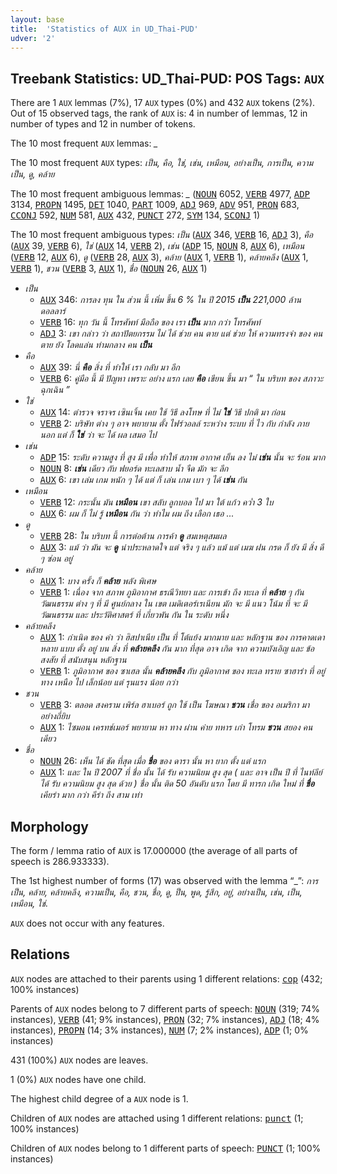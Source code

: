 ```yaml
---
layout: base
title:  'Statistics of AUX in UD_Thai-PUD'
udver: '2'
---
```


## Treebank Statistics: UD_Thai-PUD: POS Tags: `AUX`

There are 1 `AUX` lemmas (7%), 17 `AUX` types (0%) and 432 `AUX` tokens (2%).
Out of 15 observed tags, the rank of `AUX` is: 4 in number of lemmas, 12 in number of types and 12 in number of tokens.

The 10 most frequent `AUX` lemmas: <em>_</em>

The 10 most frequent `AUX` types:  <em>เป็น, คือ, ใช่, เช่น, เหมือน, อย่างเป็น, การเป็น, ความเป็น, ดู, คล้าย</em>

The 10 most frequent ambiguous lemmas: <em>_</em> (<tt><a href="th_pud-pos-NOUN.html">NOUN</a></tt> 6052, <tt><a href="th_pud-pos-VERB.html">VERB</a></tt> 4977, <tt><a href="th_pud-pos-ADP.html">ADP</a></tt> 3134, <tt><a href="th_pud-pos-PROPN.html">PROPN</a></tt> 1495, <tt><a href="th_pud-pos-DET.html">DET</a></tt> 1040, <tt><a href="th_pud-pos-PART.html">PART</a></tt> 1009, <tt><a href="th_pud-pos-ADJ.html">ADJ</a></tt> 969, <tt><a href="th_pud-pos-ADV.html">ADV</a></tt> 951, <tt><a href="th_pud-pos-PRON.html">PRON</a></tt> 683, <tt><a href="th_pud-pos-CCONJ.html">CCONJ</a></tt> 592, <tt><a href="th_pud-pos-NUM.html">NUM</a></tt> 581, <tt><a href="th_pud-pos-AUX.html">AUX</a></tt> 432, <tt><a href="th_pud-pos-PUNCT.html">PUNCT</a></tt> 272, <tt><a href="th_pud-pos-SYM.html">SYM</a></tt> 134, <tt><a href="th_pud-pos-SCONJ.html">SCONJ</a></tt> 1)

The 10 most frequent ambiguous types:  <em>เป็น</em> (<tt><a href="th_pud-pos-AUX.html">AUX</a></tt> 346, <tt><a href="th_pud-pos-VERB.html">VERB</a></tt> 16, <tt><a href="th_pud-pos-ADJ.html">ADJ</a></tt> 3), <em>คือ</em> (<tt><a href="th_pud-pos-AUX.html">AUX</a></tt> 39, <tt><a href="th_pud-pos-VERB.html">VERB</a></tt> 6), <em>ใช่</em> (<tt><a href="th_pud-pos-AUX.html">AUX</a></tt> 14, <tt><a href="th_pud-pos-VERB.html">VERB</a></tt> 2), <em>เช่น</em> (<tt><a href="th_pud-pos-ADP.html">ADP</a></tt> 15, <tt><a href="th_pud-pos-NOUN.html">NOUN</a></tt> 8, <tt><a href="th_pud-pos-AUX.html">AUX</a></tt> 6), <em>เหมือน</em> (<tt><a href="th_pud-pos-VERB.html">VERB</a></tt> 12, <tt><a href="th_pud-pos-AUX.html">AUX</a></tt> 6), <em>ดู</em> (<tt><a href="th_pud-pos-VERB.html">VERB</a></tt> 28, <tt><a href="th_pud-pos-AUX.html">AUX</a></tt> 3), <em>คล้าย</em> (<tt><a href="th_pud-pos-AUX.html">AUX</a></tt> 1, <tt><a href="th_pud-pos-VERB.html">VERB</a></tt> 1), <em>คล้ายคลึง</em> (<tt><a href="th_pud-pos-AUX.html">AUX</a></tt> 1, <tt><a href="th_pud-pos-VERB.html">VERB</a></tt> 1), <em>ชวน</em> (<tt><a href="th_pud-pos-VERB.html">VERB</a></tt> 3, <tt><a href="th_pud-pos-AUX.html">AUX</a></tt> 1), <em>ชื่อ</em> (<tt><a href="th_pud-pos-NOUN.html">NOUN</a></tt> 26, <tt><a href="th_pud-pos-AUX.html">AUX</a></tt> 1)


* <em>เป็น</em>
  * <tt><a href="th_pud-pos-AUX.html">AUX</a></tt> 346: <em>การลง ทุน ใน ส่วน นี้ เพิ่ม ขึ้น 6 % ใน ปี 2015 <b>เป็น</b> 221,000 ล้าน ดอลลาร์</em>
  * <tt><a href="th_pud-pos-VERB.html">VERB</a></tt> 16: <em>ทุก วัน นี้ โทรศัพท์ มือถือ ของ เรา <b>เป็น</b> มาก กว่า โทรศัพท์</em>
  * <tt><a href="th_pud-pos-ADJ.html">ADJ</a></tt> 3: <em>เขา กล่าว ว่า สถาปัตยกรรม ไม่ ได้ ช่วย คน ตาย แต่ ช่วย ให้ ความทรงจำ ของ คน ตาย ยัง โลดแล่น ท่ามกลาง คน <b>เป็น</b></em>
* <em>คือ</em>
  * <tt><a href="th_pud-pos-AUX.html">AUX</a></tt> 39: <em>นี่ <b>คือ</b> สิ่ง ที่ ทำให้ เรา กลับ มา อีก</em>
  * <tt><a href="th_pud-pos-VERB.html">VERB</a></tt> 6: <em>คู่มือ นี้ มี ปัญหา เพราะ อย่าง แรก เลย <b>คือ</b> เขียน ขึ้น มา “ ใน บริบท ของ สภาวะ ฉุกเฉิน ”</em>
* <em>ใช่</em>
  * <tt><a href="th_pud-pos-AUX.html">AUX</a></tt> 14: <em>ตำรวจ จราจร เซินเจิ้น เคย ใช้ วิธี ลงโทษ ที่ ไม่ <b>ใช่</b> วิธี ปกติ มา ก่อน</em>
  * <tt><a href="th_pud-pos-VERB.html">VERB</a></tt> 2: <em>บริษัท ต่าง ๆ อาจ พยายาม ตั้ง ไฟร์วอลล์ ระหว่าง ระบบ ที่ ไว กับ กำลัง ภาย นอก แต่ ก็ <b>ใช่</b> ว่า จะ ได้ ผล เสมอ ไป</em>
* <em>เช่น</em>
  * <tt><a href="th_pud-pos-ADP.html">ADP</a></tt> 15: <em>ระดับ ความสูง ที่ สูง มี เพื่อ ทำให้ สภาพ อากาศ เย็น ลง ไม่ <b>เช่น</b> นั้น จะ ร้อน มาก</em>
  * <tt><a href="th_pud-pos-NOUN.html">NOUN</a></tt> 8: <em><b>เช่น</b> เดียว กับ ฟยอร์ด ทะเลสาบ น้ำ จืด มัก จะ ลึก</em>
  * <tt><a href="th_pud-pos-AUX.html">AUX</a></tt> 6: <em>เขา เล่ม เกม หนัก ๆ ได้ แต่ ก็ เล่น เกม เบา ๆ ได้ <b>เช่น</b> กัน</em>
* <em>เหมือน</em>
  * <tt><a href="th_pud-pos-VERB.html">VERB</a></tt> 12: <em>กระนั้น มัน <b>เหมือน</b> เขา สลับ ลูกบอล ไป มา ใต้ แก้ว คว่ำ 3 ใบ</em>
  * <tt><a href="th_pud-pos-AUX.html">AUX</a></tt> 6: <em>ผม ก็ ไม่ รู้ <b>เหมือน</b> กัน ว่า ทำไม ผม ถึง เลือก เธอ ...</em>
* <em>ดู</em>
  * <tt><a href="th_pud-pos-VERB.html">VERB</a></tt> 28: <em>ใน บริบท นี้ การต่อต้าน การค้า <b>ดู</b> สมเหตุสมผล</em>
  * <tt><a href="th_pud-pos-AUX.html">AUX</a></tt> 3: <em>แม้ ว่า มัน จะ <b>ดู</b> น่าประหลาดใจ แต่ จริง ๆ แล้ว แม้ แต่ เมฆ ฝน กรด ก็ ยัง มี สิ่ง ดี ๆ ซ่อน อยู่</em>
* <em>คล้าย</em>
  * <tt><a href="th_pud-pos-AUX.html">AUX</a></tt> 1: <em>บาง ครั้ง ก็ <b>คล้าย</b> พลัง พิเศษ</em>
  * <tt><a href="th_pud-pos-VERB.html">VERB</a></tt> 1: <em>เนื่อง จาก สภาพ ภูมิอากาศ ธรณีวิทยา และ การเข้า ถึง ทะเล ที่ <b>คล้าย</b> ๆ กัน วัฒนธรรม ต่าง ๆ ที่ มี ศูนย์กลาง ใน เขต เมดิเตอร์เรเนียน มัก จะ มี แนว โน้ม ที่ จะ มี วัฒนธรรม และ ประวัติศาสตร์ ที่ เกี่ยวพัน กัน ใน ระดับ หนึ่ง</em>
* <em>คล้ายคลึง</em>
  * <tt><a href="th_pud-pos-AUX.html">AUX</a></tt> 1: <em>กำเนิด ของ คำ ว่า ฮิสปาเนีย เป็น ที่ โต้แย้ง มากมาย และ หลักฐาน ของ การคาดเดา หลาย แบบ ตั้ง อยู่ บน สิ่ง ที่ <b>คล้ายคลึง</b> กัน มาก ที่สุด อาจ เกิด จาก ความบังเอิญ และ ข้อ สงสัย ที่ สนับสนุน หลักฐาน</em>
  * <tt><a href="th_pud-pos-VERB.html">VERB</a></tt> 1: <em>ภูมิอากาศ ของ ซาเฮล นั้น <b>คล้ายคลึง</b> กับ ภูมิอากาศ ของ ทะเล ทราย ซาฮาร่า ที่ อยู่ ทาง เหนือ ไป เล็กน้อย แต่ รุนแรง น้อย กว่า</em>
* <em>ชวน</em>
  * <tt><a href="th_pud-pos-VERB.html">VERB</a></tt> 3: <em>ตลอด สงคราม เพิร์ล ฮาเบอร์ ถูก ใช้ เป็น โฆษณา <b>ชวน</b> เชื่อ ของ อเมริกา มา อย่างถี่ยิบ</em>
  * <tt><a href="th_pud-pos-AUX.html">AUX</a></tt> 1: <em>ไซมอน เครทช์เมอร์ พยายาม หา ทาง ผ่าน ค่าย ทหาร เก่า โทรม <b>ชวน</b> สยอง คน เดียว</em>
* <em>ชื่อ</em>
  * <tt><a href="th_pud-pos-NOUN.html">NOUN</a></tt> 26: <em>เห็น ได้ ชัด ที่สุด เมื่อ <b>ชื่อ</b> ของ ดารา นั้น หา ยาก ตั้ง แต่ แรก</em>
  * <tt><a href="th_pud-pos-AUX.html">AUX</a></tt> 1: <em>และ ใน ปี 2007 ที่ ชื่อ นั้น ได้ รับ ความนิยม สูง สุด ( และ อาจ เป็น ปี ที่ ไนท์ลีย์ ได้ รับ ความนิยม สูง สุด ด้วย ) ชื่อ นั้น ติด 50 อันดับ แรก โดย มี ทารก เกิด ใหม่ ที่ <b>ชื่อ</b> เคียร่า มาก กว่า คีร่า ถึง สาม เท่า</em>

## Morphology

The form / lemma ratio of `AUX` is 17.000000 (the average of all parts of speech is 286.933333).

The 1st highest number of forms (17) was observed with the lemma “_”: <em>การเป็น, คล้าย, คล้ายคลึง, ความเป็น, คือ, ชวน, ชื่อ, ดู, ป็น, พูด, รู้สึก, อยู่, อย่างเป็น, เช่น, เป็น, เหมือน, ใช่</em>.

`AUX` does not occur with any features.


## Relations

`AUX` nodes are attached to their parents using 1 different relations: <tt><a href="th_pud-dep-cop.html">cop</a></tt> (432; 100% instances)

Parents of `AUX` nodes belong to 7 different parts of speech: <tt><a href="th_pud-pos-NOUN.html">NOUN</a></tt> (319; 74% instances), <tt><a href="th_pud-pos-VERB.html">VERB</a></tt> (41; 9% instances), <tt><a href="th_pud-pos-PRON.html">PRON</a></tt> (32; 7% instances), <tt><a href="th_pud-pos-ADJ.html">ADJ</a></tt> (18; 4% instances), <tt><a href="th_pud-pos-PROPN.html">PROPN</a></tt> (14; 3% instances), <tt><a href="th_pud-pos-NUM.html">NUM</a></tt> (7; 2% instances), <tt><a href="th_pud-pos-ADP.html">ADP</a></tt> (1; 0% instances)

431 (100%) `AUX` nodes are leaves.

1 (0%) `AUX` nodes have one child.

The highest child degree of a `AUX` node is 1.

Children of `AUX` nodes are attached using 1 different relations: <tt><a href="th_pud-dep-punct.html">punct</a></tt> (1; 100% instances)

Children of `AUX` nodes belong to 1 different parts of speech: <tt><a href="th_pud-pos-PUNCT.html">PUNCT</a></tt> (1; 100% instances)

